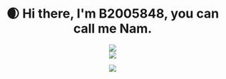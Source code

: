 <div align="center">
   <h1 >
   🌒 Hi there, I'm B2005848, you can call me Nam. 
  </h1>
  <div>
    <img src="https://github-readme-stats.vercel.app/api/top-langs/?username=B2005848&show_icons=true&theme=ambient_gradient"/>
</div>
    <div>
      <img src="https://github-readme-stats.vercel.app/api?username=B2005848&show_icons=true&theme=ambient_gradient" />
    </div>

  <p align="center">
  <a href="https://skillicons.dev">
    <img src="https://skillicons.dev/icons?i=git,js,vue, nodejs, sqlserver" />
  </a>
</p>
</div>
